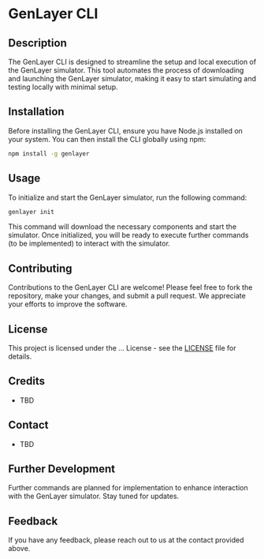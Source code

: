 # GenLayer CLI

## Description

The GenLayer CLI is designed to streamline the setup and local execution of the GenLayer simulator. This tool automates the process of downloading and launching the GenLayer simulator, making it easy to start simulating and testing locally with minimal setup.

## Installation

Before installing the GenLayer CLI, ensure you have Node.js installed on your system. You can then install the CLI globally using npm:

```bash
npm install -g genlayer
```

## Usage

To initialize and start the GenLayer simulator, run the following command:

```bash
genlayer init
```

This command will download the necessary components and start the simulator. Once initialized, you will be ready to execute further commands (to be implemented) to interact with the simulator.

## Contributing

Contributions to the GenLayer CLI are welcome! Please feel free to fork the repository, make your changes, and submit a pull request. We appreciate your efforts to improve the software.

## License

This project is licensed under the ... License - see the [LICENSE](LICENSE) file for details.

## Credits

- TBD

## Contact

- TBD

## Further Development

Further commands are planned for implementation to enhance interaction with the GenLayer simulator. Stay tuned for updates.

## Feedback

If you have any feedback, please reach out to us at the contact provided above.
